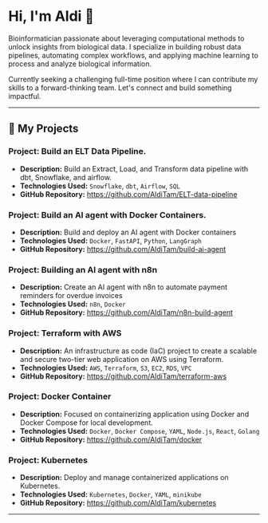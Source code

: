 # Hi, I'm Aldi 👋
Bioinformatician passionate about leveraging computational methods to unlock insights from biological data. I specialize in building robust data pipelines, automating complex workflows, and applying machine learning to process and analyze biological information.

Currently seeking a challenging full-time position where I can contribute my skills to a forward-thinking team. Let's connect and build something impactful.

---
## 🚀 My Projects

### Project: Build an ELT Data Pipeline.
* **Description:** Build an Extract, Load, and Transform data pipeline with dbt, Snowflake, and airflow.
* **Technologies Used:** `Snowflake`, `dbt`, `Airflow`, `SQL`
* **GitHub Repository:** https://github.com/AldiTam/ELT-data-pipeline

### Project: Build an AI agent with Docker Containers.
* **Description:** Build and deploy an AI agent with Docker containers
* **Technologies Used:** `Docker`, `FastAPI`, `Python`, `LangGraph`
* **GitHub Repository:** https://github.com/AldiTam/build-ai-agent

### Project: Building an AI agent with n8n 
* **Description:** Create an AI agent with n8n to automate payment reminders for overdue invoices
* **Technologies Used:** `n8n`, `Docker`
* **GitHub Repository:** https://github.com/AldiTam/n8n-build-agent

### Project: Terraform with AWS
* **Description:** An infrastructure as code (IaC) project to create a scalable and secure two-tier web application on AWS using Terraform.
* **Technologies Used:** `AWS`, `Terraform`, `S3`, `EC2`, `RDS`, `VPC`
* **GitHub Repository:** https://github.com/AldiTam/terraform-aws

### Project: Docker Container
* **Description:** Focused on containerizing application using Docker and Docker Compose for local development. 
* **Technologies Used:** `Docker`, `Docker Compose`, `YAML`, `Node.js`, `React`, `Golang`
* **GitHub Repository:** https://github.com/AldiTam/docker

### Project: Kubernetes
* **Description:** Deploy and manage containerized applications on Kubernetes.
* **Technologies Used:** `Kubernetes`, `Docker`, `YAML`, `minikube`
* **GitHub Repository:** https://github.com/AldiTam/kubernetes




---



<!--
**AldiTam/alditam** is a ✨ _special_ ✨ repository because its `README.md` (this file) appears on your GitHub profile.

Here are some ideas to get you started:

- 🔭 I’m currently working on ...
- 🌱 I’m currently learning ...
- 👯 I’m looking to collaborate on ...
- 🤔 I’m looking for help with ...
- 💬 Ask me about ...
- 📫 How to reach me: ...
- 😄 Pronouns: ...
- ⚡ Fun fact: ...
-->
